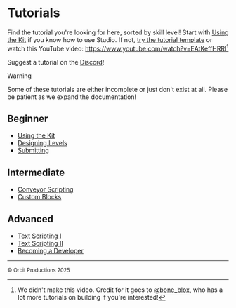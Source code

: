 # Tutorials
Find the tutorial you're looking for here, sorted by skill level! Start with [Using the Kit](/tutorials/using-the-kit.md) if you know how to use Studio. If not, [try the tutorial template](https://github.com/superinfra/level-editor-docs/blob/main/templates/learn-studio.md) or watch this YouTube video: <https://www.youtube.com/watch?v=EAtKeffHRRI>[^1]

Suggest a tutorial on the [Discord](https://discord.gg/s3JJu9ypsJ)!

>[!WARNING]
>Some of these tutorials are either incomplete or just don't exist at all. Please be patient as we expand the documentation!

## Beginner
* [Using the Kit](/tutorials/using-the-kit.md)
* [Designing Levels](/tutorials/designing-levels.md)
* [Submitting](/tutorials/submitting.md)
## Intermediate
* [Conveyor Scripting](/tutorials/conveyor-scripting.md)
* [Custom Blocks](/tutorials/custom-blocks.md)
## Advanced
* [Text Scripting I](/tutorials/scripting-I.md)
* [Text Scripting II](/tutorials/scripting-II.md)
* [Becoming a Developer](/tutorials/becoming-a-dev.md)

[^1]: We didn't make this video. Credit for it goes to [@bone_blox](https://www.youtube.com/@bone_blox), who has a lot more tutorials on building if you're interested!

---

<sup>© Orbit Productions 2025</sup>
